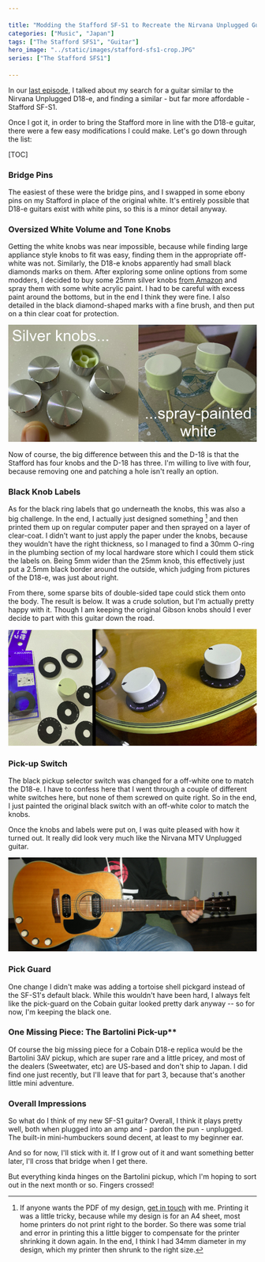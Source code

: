 ```yaml
---

title: "Modding the Stafford SF-S1 to Recreate the Nirvana Unplugged Guitar"
categories: ["Music", "Japan"]
tags: ["The Stafford SFS1", "Guitar"]
hero_image: "../static/images/stafford-sfs1-crop.JPG"
series: ["The Stafford SFS1"]

---
```


In our [last episode](/posts/20240224-stafford-sfs1.html), I talked about my search for a guitar similar to the Nirvana Unplugged D18-e, and finding a similar - but far more affordable - Stafford SF-S1. 

Once I got it, in order to bring the Stafford more in line with the D18-e guitar, there were a few easy modifications I could make. Let's go down through the list:

[TOC]


### Bridge Pins

The easiest of these were the bridge pins, and I swapped in some ebony pins on my Stafford in place of the original white. It's entirely possible that D18-e guitars exist with white pins, so this is a minor detail anyway.

### Oversized White Volume and Tone Knobs

Getting the white knobs was near impossible, because while finding large appliance style knobs to fit was easy, finding them in the appropriate off-white was not. Similarly, the D18-e knobs apparently had small black diamonds marks on them. After exploring some online options from some modders, I decided to buy some 25mm silver knobs [from Amazon](https://www.amazon.co.jp/dp/B081T3X38F) and spray them with some white acrylic paint. I had to be careful with excess paint around the bottoms, but in the end I think they were fine. I also detailed in the black diamond-shaped marks with a fine brush, and then put on a thin clear coat for protection. 

![painting silver knobs white](/static/images/painted-knobs.png)

Now of course, the big difference between this and the D-18 is that the Stafford has four knobs and the D-18 has three. I'm willing to live with four, because removing one and patching a hole isn't really an option. 

### Black Knob Labels

As for the black ring labels that go underneath the knobs, this was also a big challenge. In the end, I actually just designed something [^1] and then printed them up on regular computer paper and then sprayed on a layer of clear-coat. I didn't want to just apply the paper under the knobs, because they wouldn't have the right thickness, so I managed to find a 30mm O-ring in the plumbing section of my local hardware store which I could them stick the labels on. Being 5mm wider than the 25mm knob, this effectively just put a 2.5mm black border around the outside, which judging from pictures of the D18-e, was just about right. 

From there, some sparse bits of double-sided tape could stick them onto the body. The result is below. It was a crude solution, but I'm actually pretty happy with it. Though I am keeping the original Gibson knobs should I ever decide to part with this guitar down the road.  

![bass treble and volume labels](/static/images/knobs-labels-2.png)

### Pick-up Switch

The black pickup selector switch was changed for a off-white one to match the D18-e. I have to confess here that I went through a couple of different white switches here, but none of them screwed on quite right. So in the end, I just painted the original black switch with an off-white color to match the knobs.

Once the knobs and labels were put on, I was quite pleased with how it turned out. It really did look very much like the Nirvana MTV Unplugged guitar.   
  
![Stafford SF-S1 modded](/static/images/Stafford-SF-S1-N-Guitar-sm.JPG)

### Pick Guard

One change I didn't make was adding a tortoise shell pickgard instead of the SF-S1's default black. While this wouldn't have been hard, I always felt like the pick-guard on the Cobain guitar looked pretty dark anyway -- so for now, I'm keeping the black one. 

### One Missing Piece: The Bartolini Pick-up**

Of course the big missing piece for a Cobain D18-e replica would be the Bartolini 3AV pickup, which are super rare and a little pricey, and most of the dealers (Sweetwater, etc) are US-based and don't ship to Japan. I did find one just recently, but I'll leave that for part 3, because that's another little mini adventure. 

### Overall Impressions 

So what do I think of my new SF-S1 guitar? Overall, I think it plays pretty well, both when plugged into an amp and - pardon the pun - unplugged. The built-in mini-humbuckers sound decent, at least to my beginner ear. 

And so for now, I'll stick with it. If I grow out of it and want something better later, I'll cross that bridge when I get there. 

But everything kinda hinges on the Bartolini pickup, which I'm hoping to sort out in the next month or so. Fingers crossed!

[^1]: If anyone wants the PDF of my design, [get in touch](/contact.html) with me. Printing it was a little tricky, because while my design is for an A4 sheet, most home printers do not print right to the border. So there was some trial and error in printing this a little bigger to compensate for the printer shrinking it down again. In the end, I think I had 34mm diameter in my design, which my printer then shrunk to the right size.